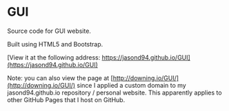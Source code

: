 # GUI

Source code for GUI website.

Built using HTML5 and Bootstrap.

[View it at the following address: https://jasond94.github.io/GUI](https://jasond94.github.io/GUI)

Note: you can also view the page at [http://downing.io/GUI/](http://downing.io/GUI/) since I applied a custom domain to my jasond94.github.io repository / personal website. This apparently applies to other GitHub Pages that I host on GitHub.
